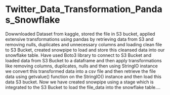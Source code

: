 # Twitter_Data_Transformation_Pandas_Snowflake
Dowwnloaded Dataset from kaggle, stored the file in S3 bucket, applied extensive transformations using pandas by retrieving data from S3 and removing nulls, duplicates and unnecessary columns and loading clean file to S3 Bucket, created snowpipe to load and store this cleansed data into  our snowflake table.
Have used Boto3 library to connect to S3 Bucket and loaded data from S3 Bucket to a dataframe and then apply transformations like removing columns, duplicates, nulls and then using StringIO instance we convert this transformed data into a csv file and then retrieve the file data using getvalue() function on the StringIO() instance and then load this data S3 bucket.
Now we have created snowpipe using a stage which is integrated to the S3 Bucket to load the file_data into the snowflake table....
